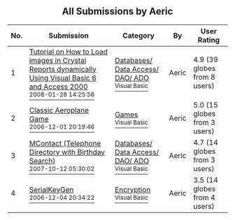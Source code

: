 ﻿<div align="center">

## All Submissions by Aeric

</div>

No.  | Submission | Category | By   | User Rating
---- | ---------- | -------- | ---- | -----------
1 | [Tutorial on How to Load images in Crystal Reports dynamically Using Visual Basic 6 and Access 2000<br /><sup>2008-01-28 14:25:56</sup>](https://github.com/Planet-Source-Code/aeric-tutorial-on-how-to-load-images-in-crystal-reports-dynamically-using-visual-basic-6-a__1-70000) | [Databases/ Data Access/ DAO/ ADO<br /><sup>Visual Basic</sup>](../ByCategory/databases-data-access-dao-ado__1-6.md) | Aeric | 4.9 (39 globes from 8 users)
2 | [Classic Aeroplane Game<br /><sup>2006-12-01 20:19:46</sup>](https://github.com/Planet-Source-Code/aeric-classic-aeroplane-game__1-67230) | [Games<br /><sup>Visual Basic</sup>](../ByCategory/games__1-38.md) | Aeric | 5.0 (15 globes from 3 users)
3 | [MContact \(Telephone Directory with Birthday Search\)<br /><sup>2007-10-12 05:30:02</sup>](https://github.com/Planet-Source-Code/aeric-mcontact-telephone-directory-with-birthday-search__1-69417) | [Databases/ Data Access/ DAO/ ADO<br /><sup>Visual Basic</sup>](../ByCategory/databases-data-access-dao-ado__1-6.md) | Aeric | 4.7 (14 globes from 3 users)
4 | [SerialKeyGen<br /><sup>2006-12-04 20:34:22</sup>](https://github.com/Planet-Source-Code/aeric-serialkeygen__1-67287) | [Encryption<br /><sup>Visual Basic</sup>](../ByCategory/encryption__1-48.md) | Aeric | 3.5 (14 globes from 4 users)
